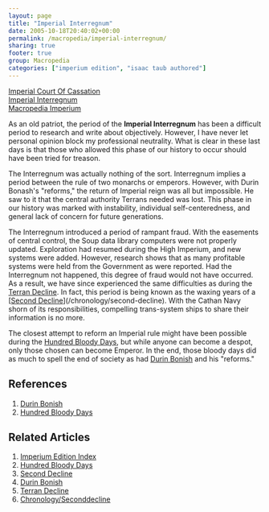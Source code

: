 ```yaml
---
layout: page
title: "Imperial Interregnum"
date: 2005-10-18T20:40:02+00:00
permalink: /macropedia/imperial-interregnum/
sharing: true
footer: true
group: Macropedia
categories: ["imperium edition", "isaac taub authored"]
---
```


<div class='row'>
	<div class='col-md-4'><a href='/macropedia/imperial-court-of-cassation'>Imperial Court Of Cassation</a></div>
	<div class='col-md-4'><a href='/macropedia/imperial-interregnum'>Imperial Interregnum</a></div>
	<div class='col-md-4'><a href='/macropedia/imperium-edition'>Macropedia Imperium</a></div>
</div>


As an old patriot, the period of the **Imperial Interregnum** has been a difficult period to research and write about objectively. However, I have never let personal opinion block my professional neutrality. What is clear in these last days is that those who allowed this phase of our history to occur should have been tried for treason.

The Interregnum was actually nothing of the sort. Interregnum implies a period between the rule of two monarchs or emperors. However, with Durin Bonash's "reforms," the return of Imperial reign was all but impossible. He saw to it that the central authority Terrans needed was lost. This phase in our history was marked with instability, individual self-centeredness, and general lack of concern for future generations.

The Interregnum introduced a period of rampant fraud. With the easements of central control, the Soup data library computers were not properly updated. Exploration had resumed during the High Imperium, and new systems were added. However, research shows that as many profitable systems were held from the Government as were reported. Had the Interregnum not happened, this degree of fraud would not have occurred. As a result, we have since experienced the same difficulties as during the [Terran Decline](/chronology/first-decline). In fact, this period is being known as the waxing years of a [[Second Decline](/chronology/second-decline)](/chronology/second-decline). With the Cathan Navy shorn of its responsibilities, compelling trans-system ships to share their information is no more.

The closest attempt to reform an Imperial rule might have been possible during the [Hundred Bloody Days](/macropedia/hundred-bloody-days), but while anyone can become a despot, only those chosen can become Emperor. In the end, those bloody days did as much to spell the end of society as had [Durin Bonish](/macropedia/durin-bonish) and his "reforms."

## References
1. [Durin Bonish](/macropedia/durin-bonish)
1. [Hundred Bloody Days](/macropedia/hundred-bloody-days)

## Related Articles

1. [Imperium Edition Index](/macropedia/imperium-edition-index)
2. [Hundred Bloody Days](/macropedia/hundred-bloody-days)
3. [Second Decline](/chronology/second-decline)
4. [Durin Bonish](/macropedia/durin-bonish)
5. [Terran Decline](/chronology/first-decline)
6. [Chronology/Seconddecline](/chronology/second-decline)



 
